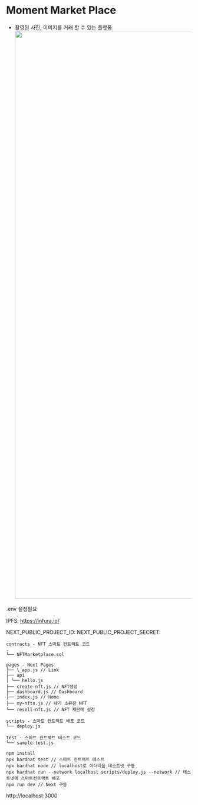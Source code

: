 # Moment Market Place

- 촬영된 사진, 이미지를 거래 할 수 있는 플랫폼
  <img width="1536" src="https://user-images.githubusercontent.com/63908729/209065081-ae1766de-ad60-4d9d-8c96-5c946fe322b5.gif">

.env 설정필요

IPFS: https://infura.io/

NEXT_PUBLIC_PROJECT_ID:
NEXT_PUBLIC_PROJECT_SECRET:

```
contracts - NFT 스마트 컨트랙트 코드
.
└── NFTMarketplace.sol

pages - Next Pages
├── \_app.js // Link
├── api
│ └── hello.js
├── create-nft.js // NFT생성
├── dashboard.js // Dashboard
├── index.js // Home
├── my-nfts.js // 내가 소유한 NFT
└── resell-nft.js // NFT 재판매 설정

scripts - 스마트 컨트랙트 배포 코드
└── deploy.js

test - 스마트 컨트랙트 테스트 코드
└── sample-test.js
```

```
npm install
npx hardhat test // 스마트 컨트랙트 테스트
npx hardhat node // localhost로 이더리움 테스트넷 구동
npx hardhat run --network localhost scripts/deploy.js --network // 테스트넷에 스마트컨트랙트 배포
npm run dev // Next 구동
```

http://localhost:3000
